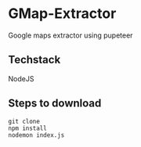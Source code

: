 # GMap-Extractor
Google maps extractor using pupeteer 
## Techstack
NodeJS
## Steps to download
```
git clone
npm install
nodemon index.js
```
